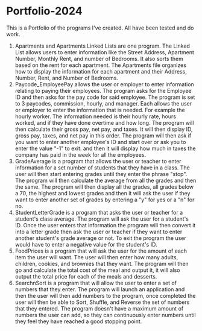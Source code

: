 # Portfolio-2024

This is a Portfolio of the programs I've created. All have been tested and do work.

1. Apartments and Apartments Linked Lists are one program. The Linked List allows users to enter information like the Street Address, Apartment Number, Monthly Rent, and number of Bedrooms. It also sorts them based on the rent for each apartment. The Apartments file organizes how to display the information for each apartment and their Address, Number, Rent, and Number of Bedrooms.
2. Paycode_EmployeePay allows the user or employer to enter information relating to paying their employees. The program asks for the Employee ID and then asks for the pay code for said employee. The program is set to 3 paycodes, commission, hourly, and manager. Each allows the user or employer to enter the information that is needed. For example the hourly worker. The information needed is their hourly rate, hours worked, and if they have done overtime and how long. The program will then calculate their gross pay, net pay, and taxes. It will then display ID, gross pay, taxes, and net pay in this order. The program will then ask if you want to enter another employee's ID and start over or ask you to enter the value "-1" to exit. and then it will display how much in taxes the company has paid in the week for all the employees.
3. GradeAverage is a program that allows the user or teacher to enter information for a set number of students that they have in a class. The user will then start entering grades until they enter the phrase "stop". The program will then calculate the average from all the grades and then the same. The program will then display all the grades, all grades below a 70, the highest and lowest grades and then it will ask the user if they want to enter another set of grades by entering a "y" for yes or a "n" for no.
4. StudentLetterGrade is a program that asks the user or teacher for a student's class average. The program will ask the user for a student's ID. Once the user enters that information the program will then convert it into a letter grade then ask the user or teacher if they want to enter another student's grade average or not. To exit the program the user would have to enter a negative value for the student's ID.
5. FoodPrices is a program that will ask the user for the amount of each item the user will want. The user will then enter how many adults, children, cookies, and brownies that they want. The program will then  go and calculate the total cost of the meal and output it, it will also output the total price for each of the meals and desserts.
6. SearchnSort is a program that will allow the user to enter a set of numbers that they enter. The program will launch an application and then the user will then add numbers to the program, once completed the user will then be able to Sort, Shuffle, and Reverse the set of numbers that they entered. The program doesn't have a maximum amount of numbers the user can add, so they can continuously enter numbers until they feel they have reached a good stopping point.

